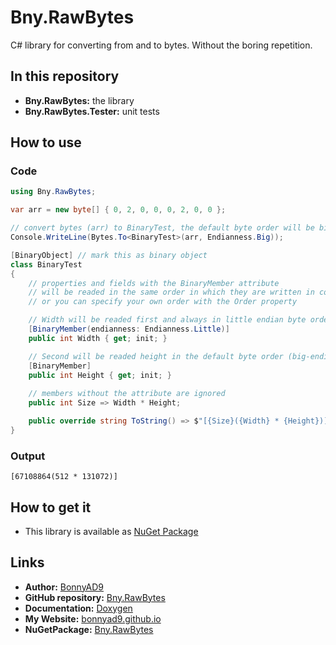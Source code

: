 # Bny.RawBytes
C# library for converting from and to bytes. Without the boring repetition.

## In this repository
- **Bny.RawBytes:** the library
- **Bny.RawBytes.Tester:** unit tests

## How to use

### Code

```csharp
using Bny.RawBytes;

var arr = new byte[] { 0, 2, 0, 0, 0, 2, 0, 0 };

// convert bytes (arr) to BinaryTest, the default byte order will be big-endian
Console.WriteLine(Bytes.To<BinaryTest>(arr, Endianness.Big));

[BinaryObject] // mark this as binary object
class BinaryTest
{
    // properties and fields with the BinaryMember attribute
    // will be readed in the same order in which they are written in code
    // or you can specify your own order with the Order property

    // Width will be readed first and always in little endian byte order
    [BinaryMember(endianness: Endianness.Little)]
    public int Width { get; init; }

    // Second will be readed height in the default byte order (big-endian in this case)
    [BinaryMember]
    public int Height { get; init; }
    
    // members without the attribute are ignored
    public int Size => Width * Height;

    public override string ToString() => $"[{Size}({Width} * {Height})]";
}
```

### Output

```
[67108864(512 * 131072)]
```

## How to get it
- This library is available as [NuGet Package](https://www.nuget.org/packages/Bny.RawBytes/)

## Links
- **Author:** [BonnyAD9](https://github.com/BonnyAD9)
- **GitHub repository:** [Bny.RawBytes](https://github.com/BonnyAD9/Bny.RawBytes)
- **Documentation:** [Doxygen](https://bonnyad9.github.io/Bny.RawBytes/)
- **My Website:** [bonnyad9.github.io](https://bonnyad9.github.io/)
- **NuGetPackage:** [Bny.RawBytes](https://www.nuget.org/packages/Bny.RawBytes/)
